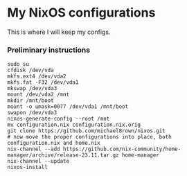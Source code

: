 # My NixOS configurations

This is where I will keep my configs.

### Preliminary instructions

```
sudo su
cfdisk /dev/vda
mkfs.ext4 /dev/vda2
mkfs.fat -F32 /dev/vda1
mkswap /dev/vda3
mount /dev/vda2 /mnt
mkdir /mnt/boot
mount -o umask=0077 /dev/vda1 /mnt/boot
swapon /dev/vda3
nixos-generate-config --root /mnt
mv configuration.nix configuration.nix.orig
git clone https://github.com/michael8rown/nixos.git
# now move the proper configurations into place, both configuration.nix and home.nix
nix-channel --add https://github.com/nix-community/home-manager/archive/release-23.11.tar.gz home-manager
nix-channel --update
nixos-install
```

